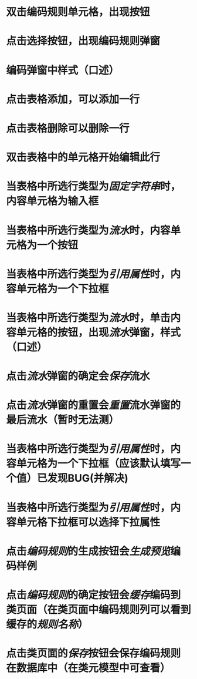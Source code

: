 # 双击编码规则单元格，出现按钮
# 点击选择按钮，出现编码规则弹窗
# 编码弹窗中样式（口述）
# 点击表格添加，可以添加一行
# 点击表格删除可以删除一行
# 双击表格中的单元格开始编辑此行
# 当表格中所选行类型为*固定字符串*时，内容单元格为输入框
# 当表格中所选行类型为*流水*时，内容单元格为一个按钮
# 当表格中所选行类型为*引用属性*时，内容单元格为一个下拉框
# 当表格中所选行类型为*流水*时，单击内容单元格的按钮，出现*流水*弹窗，样式（口述）
# 点击*流水*弹窗的确定会*保存*流水
# 点击*流水*弹窗的重置会*重置*流水弹窗的最后流水（暂时无法测）
# 当表格中所选行类型为*引用属性*时，内容单元格为一个下拉框（应该默认填写一个值）**已发现BUG(并解决)**
# 当表格中所选行类型为*引用属性*时，内容单元格下拉框可以选择下拉属性
# 点击*编码规则*的生成按钮会*生成预览*编码样例
# 点击*编码规则*的确定按钮会*缓存*编码到类页面（在类页面中编码规则列可以看到缓存的*规则名称*）
# 点击类页面的*保存*按钮会保存编码规则在数据库中（在类元模型中可查看）
